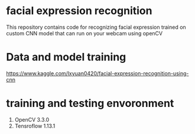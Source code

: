 # facial expression recognition
This repository contains code for recognizing facial expression trained on custom CNN model that can run on your webcam using openCV

# Data and model training
https://www.kaggle.com/lxyuan0420/facial-expression-recognition-using-cnn

# training and testing envoronment
1. OpenCV 3.3.0
2. Tensroflow 1.13.1
